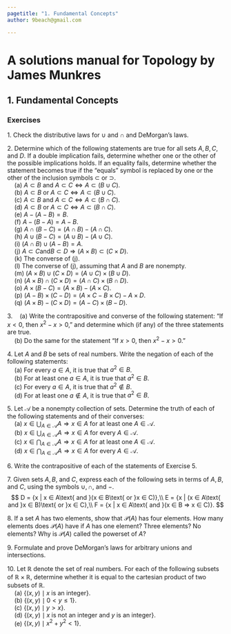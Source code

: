 ```yaml
---
pagetitle: "1. Fundamental Concepts"
author: 9beach@gmail.com

---
```


# A solutions manual for Topology by James Munkres
## 1. Fundamental Concepts
### Exercises

1\. Check the distributive laws for $∪$ and $∩$ and DeMorgan’s laws.

2\. Determine which of the following statements are true for all sets
$A, B, C$, and $D$. If a double implication fails, determine whether one or
the other of the possible implications holds. If an equality fails, determine
whether the statement becomes true if the “equals” symbol is replaced by one
or the other of the inclusion symbols $⊂$ or $⊃$.
<br />$\quad$(a) $A⊂B$ and $A⊂C⇔A⊂(B∪C)$.
<br >$\quad$(b) $A⊂B$ or $A⊂C⇔A⊂(B∪C)$.
<br >$\quad$(c\) $A⊂B$ and $A⊂C⇔A⊂(B∩C)$.
<br >$\quad$(d) $A⊂B$ or $A⊂C⇔A⊂(B∩C)$.
<br >$\quad$(e) $A−(A−B)=B$.
<br >$\quad$(f) $A−(B−A)=A−B$.
<br >$\quad$(g) $A∩(B−C)=(A∩B)−(A∩C)$.
<br >$\quad$(h) $A∪(B−C)=(A∪B)−(A∪C)$.
<br >$\quad$(i) $(A∩B)∪(A−B)=A$.
<br >$\quad$(j) $A⊂C$and$B⊂D⇒(A×B)⊂(C×D)$.
<br >$\quad$(k) The converse of (j).
<br >$\quad$(l) The converse of (j), assuming that $A$ and $B$ are nonempty.
<br >$\quad$(m) $(A×B)∪(C×D)=(A∪C)×(B∪D)$.
<br >$\quad$(n) $(A×B)∩(C×D)=(A∩C)×(B∩D)$.
<br >$\quad$(o) $A×(B−C)=(A×B)−(A×C)$.
<br >$\quad$(p\) $(A−B)×(C−D)=(A×C−B×C)−A×D$.
<br >$\quad$(q) $(A×B)−(C×D)=(A−C)×(B−D)$.

3\.$\quad$(a) Write the contrapositive and converse of the following
statement: “If $x < 0$, then $x^2 − x > 0$,” and determine which (if any) of
the three statements are true.
<br >$\quad$(b) Do the same for the statement “If $x >0$, then $x^2 −x >0$.”

4\. Let $A$ and $B$ be sets of real numbers. Write the negation of each of
the following statements:
<br >$\quad$(a) For every $a ∈ A$, it is true that $a^2 ∈ B$.
<br >$\quad$(b) For at least one $a ∈ A$, it is true that $a^2 ∈ B$.
<br >$\quad$(c\) For every $a ∈ A$, it is true that $a^2 \notin B$.
<br >$\quad$(d) For at least one $a \notin A$, it is true that $a^2 ∈ B$.

5\. Let $\mathcal{A}$ be a nonempty collection of sets. Determine the truth of each of
the following statements and of their converses:
<br >$\quad$(a) $x∈\bigcup_{A∈\mathcal{A}}A⇒x∈A$ for at least one
$A∈\mathcal{A}$.
<br >$\quad$(b) $x∈\bigcup_{A∈\mathcal{A}}A⇒x∈A$ for every $A∈\mathcal{A}$.
<br >$\quad$(c\) $x∈\bigcap_{A∈\mathcal{A}}A⇒x∈A$ for at least one
$A∈\mathcal{A}$.
<br >$\quad$(d) $x∈\bigcap_{A∈\mathcal{A}}A⇒x∈A$ for every $A∈\mathcal{A}$.

6\. Write the contrapositive of each of the statements of Exercise 5.

7\. Given sets $A, B$, and $C$, express each of the following sets in terms
of $A, B$, and $C$, using the symbols $\cup, \cap$, and $−$.
$$
D = {x | x ∈ A\text{ and }(x ∈ B\text{ or }x ∈ C)},\\
E = {x | (x ∈ A\text{ and }x ∈ B)\text{ or }x ∈ C},\\
F = {x | x ∈ A\text{ and }(x ∈ B ⇒ x ∈ C)}.
$$

8\. If a set $A$ has two elements, show that $\mathcal{P}(A)$ has four
elements. How many elements does $\mathcal{P}(A)$ have if $A$ has one element?
Three elements? No elements? Why is $\mathcal{P}(A)$ called the powerset of
$A$?

9\. Formulate and prove DeMorgan’s laws for arbitrary unions and
intersections.

10\. Let $\mathbb{R}$ denote the set of real numbers. For each of the
following subsets of $\mathbb{R}×\mathbb{R}$, determine whether it is equal
to the cartesian product of two subsets of $\mathbb{R}$.
<br >$\quad$(a) $\{(x, y) \mid x\text{ is an integer}\}$.
<br >$\quad$(b) $\{(x,y)\mid 0<y≤1\}$.
<br >$\quad$(c\) $\{(x,y)\mid y>x\}$.
<br >$\quad$(d) $\{(x, y)\mid x \text{ is not an integer and }
y \text{ is an integer}\}$.
<br >$\quad$(e) $\{(x,y)\mid x^2+y^2<1\}$.
